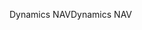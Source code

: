 <span data-ttu-id="29251-101">Dynamics NAV</span><span class="sxs-lookup"><span data-stu-id="29251-101">Dynamics NAV</span></span>